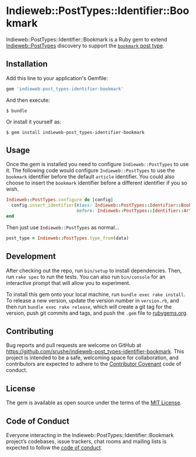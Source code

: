 # Indieweb::PostTypes::Identifier::Bookmark

Indieweb::PostTypes::Identifier::Bookmark is a Ruby gem to extend [Indieweb::PostTypes](https://rubygems.org/gems/indieweb-post_types) discovery to support the [`bookmark` post type](https://indieweb.org/bookmark).

## Installation

Add this line to your application's Gemfile:

```ruby
gem 'indieweb-post_types-identifier-bookmark'
```

And then execute:

    $ bundle

Or install it yourself as:

    $ gem install indieweb-post_types-identifier-bookmark

## Usage

Once the gem is installed you need to configure `Indieweb::PostTypes` to use it. The following code would configure `Indieweb::PostTypes` to use the `bookmark` identifier before the default `article` identifier. You could also choose to insert the `bookmark` identifier before a different identifier if you so wish.

```ruby
Indieweb::PostTypes.configure do |config|
  config.insert_identifier(klass: Indieweb::PostTypes::Identifier::Bookmark,
                           before: Indieweb::PostTypes::Identifier::Article)
end
```

Then just use `Indieweb::PostTypes` as normal...

```ruby
post_type = Indieweb::PostTypes.type_from(data)
```

## Development

After checking out the repo, run `bin/setup` to install dependencies. Then, run `rake spec` to run the tests. You can also run `bin/console` for an interactive prompt that will allow you to experiment.

To install this gem onto your local machine, run `bundle exec rake install`. To release a new version, update the version number in `version.rb`, and then run `bundle exec rake release`, which will create a git tag for the version, push git commits and tags, and push the `.gem` file to [rubygems.org](https://rubygems.org).

## Contributing

Bug reports and pull requests are welcome on GitHub at https://github.com/srushe/indieweb-post_types-identifier-bookmark. This project is intended to be a safe, welcoming space for collaboration, and contributors are expected to adhere to the [Contributor Covenant](http://contributor-covenant.org) code of conduct.

## License

The gem is available as open source under the terms of the [MIT License](https://opensource.org/licenses/MIT).

## Code of Conduct

Everyone interacting in the Indieweb::PostTypes::Identifier::Bookmark project’s codebases, issue trackers, chat rooms and mailing lists is expected to follow the [code of conduct](https://github.com/srushe/indieweb-post_types-identifier-bookmark/blob/master/CODE_OF_CONDUCT.md).
